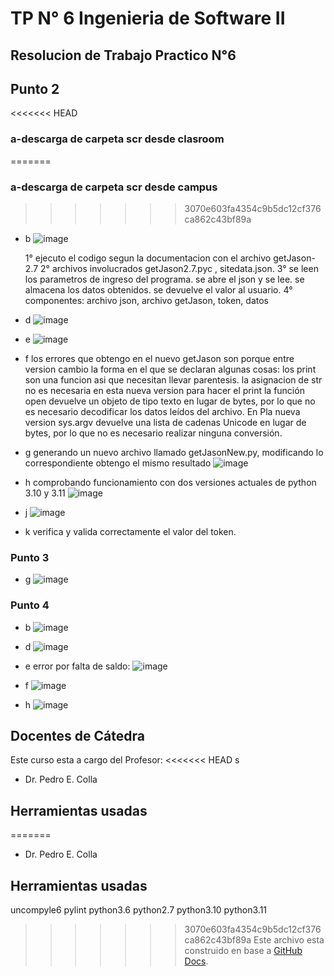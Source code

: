 # TP N° 6 Ingenieria de Software II


## Resolucion de Trabajo Practico N°6

## Punto 2
<<<<<<< HEAD
### a-descarga de carpeta scr desde clasroom
=======
### a-descarga de carpeta scr desde campus
>>>>>>> 3070e603fa4354c9b5dc12cf376ca862c43bf89a
- b ![image](https://github.com/Galarza-Francisco/UADER_IS2_GALARZA/assets/91553669/22825c9d-c342-46c0-b4d8-29bf26668c8b)

    1° ejecuto el codigo segun la documentacion con el archivo getJason-2.7 
    2° archivos involucrados getJason2.7.pyc , sitedata.json.
    3° se leen los parametros de ingreso del programa.
       se abre el json y se lee.
       se almacena los datos obtenidos.
       se devuelve el valor al usuario. 
    4° componentes: archivo json, archivo getJason, token, datos 

- d ![image](https://github.com/Galarza-Francisco/UADER_IS2_GALARZA/assets/91553669/664164d0-c6dd-4b14-906b-c2b24687c035)

- e ![image](https://github.com/Galarza-Francisco/UADER_IS2_GALARZA/assets/91553669/0f4cb2eb-e8e4-4a37-bef9-7c9be7fb08f8)

- f los errores que obtengo en el nuevo getJason son porque entre version cambio la forma en el que se declaran algunas cosas:
   los print son una funcion asi que necesitan llevar parentesis.
   la asignacion de str no es necesaria en esta nueva version para hacer el print
   la función open devuelve un objeto de tipo texto en lugar de bytes, por lo que no es necesario decodificar los datos leídos del archivo.
   En Pla nueva version sys.argv devuelve una lista de cadenas Unicode en lugar de bytes, por lo que no es necesario realizar ninguna conversión.  
- g generando un nuevo archivo llamado getJasonNew.py, modificando lo correspondiente obtengo el mismo resultado ![image](https://github.com/Galarza-Francisco/UADER_IS2_GALARZA/assets/91553669/cc1bd040-544d-4e77-8597-a32fa0a017e0)

- h comprobando funcionamiento con dos versiones actuales de python 3.10 y 3.11
![image](https://github.com/Galarza-Francisco/UADER_IS2_GALARZA/assets/91553669/69eb01d0-436a-4417-aca6-42166eca70f0)

- j ![image](https://github.com/Galarza-Francisco/UADER_IS2_GALARZA/assets/91553669/b03d30d5-ad19-46e7-bc15-95d5527223ee)

- k verifica y valida correctamente el valor del token.
### Punto 3
- g 
![image](https://github.com/Galarza-Francisco/UADER_IS2_GALARZA/assets/91553669/113522d1-cf87-426f-b8a8-a4ce9c45435d)

### Punto 4

- b ![image](https://github.com/Galarza-Francisco/UADER_IS2_GALARZA/assets/91553669/b58b7961-0499-45d4-9cc1-18ee48ca06e8)

- d  ![image](https://github.com/Galarza-Francisco/UADER_IS2_GALARZA/assets/91553669/fc5a895a-03f3-4647-9297-9c8160cd088f)

- e error por falta de saldo:  ![image](https://github.com/Galarza-Francisco/UADER_IS2_GALARZA/assets/91553669/d3d40492-f3b6-465f-a8aa-b42931912c17) 

- f ![image](https://github.com/Galarza-Francisco/UADER_IS2_GALARZA/assets/91553669/00136e8c-f012-43a9-a5a9-b3ffc532b0bb)

- h ![image](https://github.com/Galarza-Francisco/UADER_IS2_GALARZA/assets/91553669/84c2656d-c9fc-4cb5-8a2d-2538032fb4ca)
   


## Docentes de Cátedra

Este curso esta a cargo del Profesor:
<<<<<<< HEAD
s
- Dr. Pedro E. Colla

## Herramientas usadas

=======
- Dr. Pedro E. Colla

## Herramientas usadas
uncompyle6
pylint
python3.6
python2.7
python3.10
python3.11
>>>>>>> 3070e603fa4354c9b5dc12cf376ca862c43bf89a
Este archivo esta construido en base a [GitHub Docs](https://docs.github.com/).

